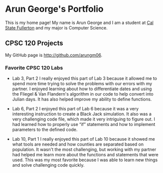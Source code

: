 # Arun George's Portfolio

This is my home page! My name is Arun George and I am a student at [Cal State Fullerton](http://www.fullerton.edu/) and my major is Computer Science.

## CPSC 120 Projects

My GitHub page is http://github.com/arungm06.

### Favorite CPSC 120 Labs
 
* Lab 3, Part 2
    I really enjoyed this part of Lab 3 because it allowed me to spend more time trying to solve the problems with our errors with my partner. I enjoyed learning about how to differentiate dates and using the Fliegel & Van Flandern's algorithm in our code to help convert into Julian days. It has also helped improve my ability to define functions.

* Lab 6, Part 2
    I enjoyed this part of Lab 6 because it was a very interesting instruction to create a Black Jack simulation. It also was a very challenging code file, which made it very intriguing to figure out. I had learned how to properly use “if” statements and how to implement parameters to the defined code.

* Lab 10, Part 1
    I really enjoyed this part of Lab 10 because it showed me what tools are needed and how counties are separated based on population. It wasn't the most challenging, but working with my partner had helped me learn more about the functions and statements that were used. This was my most favorite because I was able to learn new things and solve challenging code quickly.

